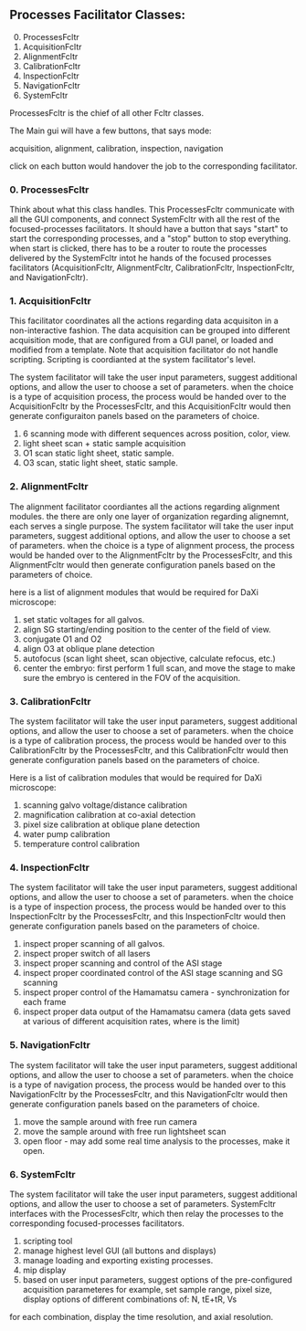 ## Processes Facilitator Classes:
0. ProcessesFcltr
1. AcquisitionFcltr
2. AlignmentFcltr
3. CalibrationFcltr
4. InspectionFcltr
5. NavigationFcltr
6. SystemFcltr

ProcessesFcltr is the chief of all other Fcltr classes. 

The Main gui will have a few buttons, that says mode:

acquisition, alignment, calibration, inspection, navigation

click on each button would handover the job to the corresponding facilitator.

### 0. ProcessesFcltr
Think about what this class handles.
This ProcessesFcltr communicate with all the GUI components, and connect SystemFcltr with all the rest of the 
focused-processes facilitators.
It should have a button that says "start" to start the corresponding processes, and a "stop" button to stop everything.
when start is clicked, there has to be a router to route the processes delivered by the SystemFcltr intot he hands
of the focused processes facilitators (AcquisitionFcltr, AlignmentFcltr, CalibrationFcltr, InspectionFcltr, and 
NavigationFcltr).


### 1. AcquisitionFcltr
This facilitator coordinates all the actions regarding data acquisiton in a non-interactive fashion.
The data acquisition can be grouped into different acquisition mode, that are configured from a GUI panel, 
or loaded and modified from a template.
Note that acquisition facilitator do not handle scripting. Scripting is coordianted at the system facilitator's level.

The system facilitator will take the user input parameters, suggest additional options, and allow the user to choose
a set of parameters.
when the choice is a type of acquisition process, the process would be handed over to the AcquisitionFcltr by the 
ProcessesFcltr, and this AcquisitionFcltr would then generate configuraiton panels based on the parameters of choice.

1. 6 scanning mode with different sequences across position, color, view.
2. light sheet scan + static sample acquisition
3. O1 scan static light sheet, static sample.
4. O3 scan, static light sheet, static sample.

### 2. AlignmentFcltr
The alignment facilitator coordiantes all the actions regarding alignment modules. 
the there are only one layer of organization regarding alignemnt, each serves a single purpose.
The system facilitator will take the user input parameters, suggest additional options, and allow the user to choose
a set of parameters.
when the choice is a type of alignment process, the process would be handed over to the AlignmentFcltr by the 
ProcessesFcltr, and this AlignmentFcltr would then generate configuration panels based on the parameters of choice.

here is a list of alignment modules that would be required for DaXi microscope:
1. set static voltages for all galvos.
2. align SG starting/ending position to the center of the field of view.
2. conjugate O1 and O2
3. align O3 at oblique plane detection
4. autofocus (scan light sheet, scan objective, calculate refocus, etc.)
5. center the embryo: first perform 1 full scan, and move the stage to make sure the embryo is centered in the FOV of the 
acquisition.

### 3. CalibrationFcltr
The system facilitator will take the user input parameters, suggest additional options, and allow the user to choose
a set of parameters.
when the choice is a type of calibration process, the process would be handed over to this CalibrationFcltr by the 
ProcessesFcltr, and this CalibrationFcltr would then generate configuration panels based on the parameters of choice.

Here is a list of calibration modules that would be required for DaXi microscope:
1. scanning galvo voltage/distance calibration
2. magnification calibration at co-axial detection
3. pixel size calibration at oblique plane detection
4. water pump calibration
5. temperature control calibration

### 4. InspectionFcltr
The system facilitator will take the user input parameters, suggest additional options, and allow the user to choose
a set of parameters.
when the choice is a type of inspection process, the process would be handed over to this InspectionFcltr by the 
ProcessesFcltr, and this InspectionFcltr would then generate configuration panels based on the parameters of choice.

1. inspect proper scanning of all galvos.
2. inspect proper switch of all lasers
3. inspect proper scanning and control of the ASI stage
4. inspect proper coordinated control of the ASI stage scanning and SG scanning
5. inspect proper control of the Hamamatsu camera - synchronization for each frame
6. inspect proper data output of the Hamamatsu camera (data gets saved at various of different acquisition rates, where is the limit)

### 5. NavigationFcltr
The system facilitator will take the user input parameters, suggest additional options, and allow the user to choose
a set of parameters.
when the choice is a type of navigation process, the process would be handed over to this NavigationFcltr by the 
ProcessesFcltr, and this NavigationFcltr would then generate configuration panels based on the parameters of choice.

1. move the sample around with free run camera
2. move the sample around with free run lightsheet scan
3. open floor - may add some real time analysis to the processes, make it open.

### 6. SystemFcltr
The system facilitator will take the user input parameters, suggest additional options, and allow the user to choose
a set of parameters.
SystemFcltr interfaces with the ProcessesFcltr, which then relay the processes to the corresponding focused-processes 
facilitators.

1. scripting tool
2. manage highest level GUI (all buttons and displays)
3. manage loading and exporting existing processes.
4. mip display 
5. based on user input parameters, suggest options of the pre-configured acquisition parameteres
for example, set sample range, pixel size, display options of different combinations of:
N, tE+tR, Vs

for each combination, display the time resolution, and axial resolution.                                                     
